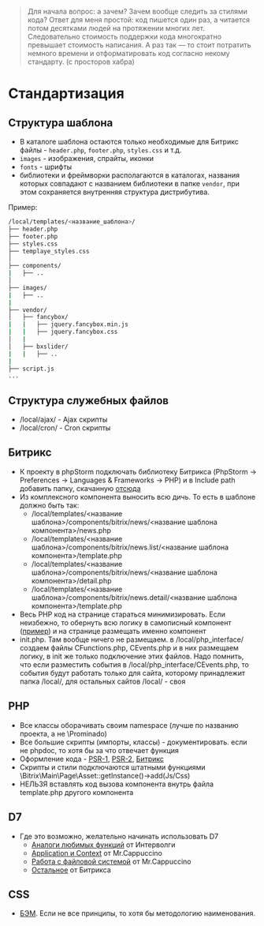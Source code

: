 >Для начала вопрос: а зачем? Зачем вообще следить за стилями кода? Ответ для меня простой: код пишется один раз, а читается потом десятками людей на протяжении многих лет. Следовательно стоимость поддержки кода многократно превышает стоимость написания. А раз так — то стоит потратить немного времени и отформатировать код согласно некому стандарту. (с просторов хабра)

# Стандартизация

## Структура шаблона

- В каталоге шаблона остаются только необходимые для Битрикс файлы - `header.php`, `footer.php`, `styles.css` и т.д.
- `images` - изображения, спрайты, иконки
- `fonts` - шрифты
- библиотеки и фреймворки располагаются в каталогах, названия которых совпадают с названием библиотеки в папке `vendor`, при этом сохраняется внутренняя структура дистрибутива.

Пример:

```bash
/local/templates/<название_шаблона>/
├── header.php
├── footer.php
├── styles.css
├── templaye_styles.css
│
├── components/
|   ├── ..
│
├── images/
|   ├── ..
|
├── vendor/
│   ├── fancybox/
|   |   ├── jquery.fancybox.min.js
|   |   ├── jquery.fancybox.css
│   |
│   ├── bxslider/
|   |   ├── ..
|
├── script.js
...
```

## Структура служебных файлов
- /local/ajax/ - Ajax скрипты
- /local/cron/ - Cron скрипты

## Битрикс
- К проекту в phpStorm подключать библиотеку Битрикса (PhpStorm -> Preferences -> Languages & Frameworks -> PHP) и в Include path добавить папку, скачанную [отсюда](https://github.com/matiaspub/bxApiDocs)
- Из комплексного компонента выносить всю дичь. То есть в шаблоне должно быть так:
  - /local/templates/<название шаблона>/components/bitrix/news/<название шаблона компонента>/news.php
  - /local/templates/<название шаблона>/components/bitrix/news.list/<название шаблона компонента>/template.php
  - /local/templates/<название шаблона>/components/bitrix/news/<название шаблона компонента>/detail.php
  - /local/templates/<название шаблона>/components/bitrix/news.detail/<название шаблона компонента>/template.php
- Весь PHP код на странице стараться минимизировать. Если неизбежно, то обернуть всю логику в самописный компонент ([пример](https://github.com/Prominado-ru/bitrix-component/)) и на странице размещать именно компонент
- init.php. Там вообще ничего не размещаем. в /local/php_interface/ создаем файлы CFunctions.php, CEvents.php и в них размещаем логику, в init же только подключение этих файлов. Надо помнить, что если разместить события в /local/php_interface/CEvents.php, то события будут работать только для сайта, которому принадлежит папка /local/, для остальных сайтов /local/ - своя


## PHP
- Все классы оборачивать своим namespace (лучше по названию проекта, а не \Prominado\)
- Все большие скрипты (импорты, классы) - документировать. если не phpdoc, то хотя бы за что отвечает функция
- Оформление кода - [PSR-1](http://svyatoslav.biz/misc/psr_translation/#_PSR-1), [PSR-2](http://svyatoslav.biz/misc/psr_translation/#_PSR-2), [Битрикс](https://dev.1c-bitrix.ru/learning/course/index.php?COURSE_ID=43&LESSON_ID=5759)
- Скрипты и стили подключаются штатными функциями \Bitrix\Main\Page\Asset::getInstance()->add(Js/Css)
- НЕЛЬЗЯ вставлять код вызова компонента внутрь файла template.php другого компонента

## D7
- Где это возможно, желательно начинать использовать D7
  - [Аналоги любимых функций](http://www.intervolga.ru/blog/bitrix/d7-analogi-lyubimykh-funktsiy-v-1s-bitriks/) от Интерволги
  - [Application и Context](https://mrcappuccino.ru/blog/post/d7-application-and-context-objects) от Mr.Cappuccino
  - [Работа с файловой системой](https://mrcappuccino.ru/blog/post/work-with-file-system-bitrix-d7) от Mr.Cappuccino
  - [Остальное](http://dev.1c-bitrix.ru/api_d7/) от Битрикса

## CSS
- [БЭМ](https://ru.bem.info/methodology/naming-convention/#Стиль-Гарри-Робертса). Если не все принципы, то хотя бы методологию наименования. 
